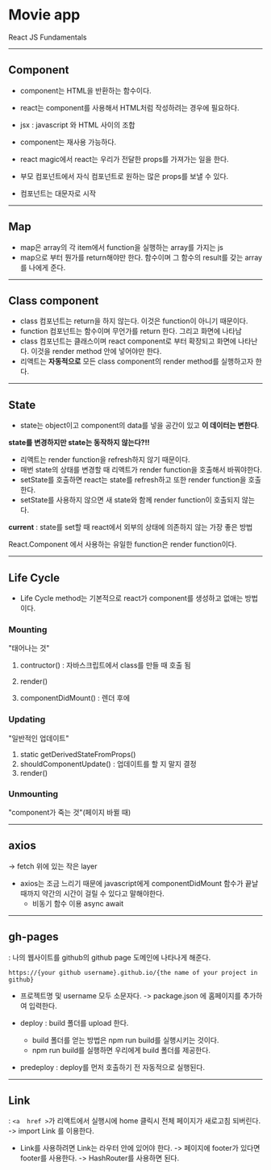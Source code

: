 # Movie app
React JS Fundamentals


--- 
## Component
- component는 HTML을 반환하는 함수이다.
- react는 component를 사용해서 HTML처럼 작성하려는 경우에 필요하다.
- jsx : javascript 와 HTML 사이의 조합
- component는 재사용 가능하다.

- react magic에서 react는 우리가 전달한 props를 가져가는 일을 한다.
- 부모 컴포넌트에서 자식 컴포넌트로 원하는 많은 props를 보낼 수 있다.
- 컴포넌트는 대문자로 시작

---
## Map
- map은 array의 각 item에서 function을 실행하는 array를 가지는 js 
- map으로 부터 뭔가를 return해야만 한다.
함수이며 그 함수의 result를 갖는 array를 나에게 준다.

---

## Class component
- class 컴포넌트는 return을 하지 않는다. 이것은 function이 아니기 때문이다.
- function 컴포넌트는 함수이며 무언가를 return 한다. 그리고 화면에 나타남
- class 컴포넌트는 클래스이며 react component로 부터 확장되고 화면에 나타난다. 이것을 render method 안에 넣어야만 한다. 
- 리액트는 **자동적으로** 모든 class component의 render method를 실행하고자 한다.

---
## State
- state는 object이고 component의 data를 넣을 공간이 있고 **이 데이터는 변한다**.

**state를 변경하지만 state는 동작하지 않는다?!!**
- 리액트는 render function을 refresh하지 않기 때문이다.
- 매번 state의 상태를 변경할 때 리액트가 render function을 호출해서 바꿔야한다.
- setState를 호출하면 react는 state를 refresh하고 또한 render function을 호출한다.
- setState를 사용하지 않으면 새 state와 함께 render function이 호출되지 않는다.



**current**
: state를 set할 때 react에서 외부의 상태에 의존하지 않는 가장 좋은 방법

React.Component 에서 사용하는 유일한 function은 render function이다.


---
## Life Cycle
- Life Cycle method는 기본적으로 react가 component를 생성하고 없애는 방법이다.

### Mounting
"태어나는 것"

1. contructor() 
: 자바스크립트에서 class를 만들 때 호출 됨

2. render()

3. componentDidMount()
: 렌더 후에

### Updating
"일반적인 업데이트"
1. static getDerivedStateFromProps()
2. shouldComponentUpdate() : 업데이트를 할 지 말지 결정
3. render() 
   
### Unmounting
"component가 죽는 것"(페이지 바뀔 때)

---
## axios
-> fetch 위에 있는 작은 layer
- axios는 조금 느리기 때문에 javascript에게 componentDidMount 함수가 끝날 때까지 약간의 시간이 걸릴 수 있다고 말해야한다.
    - 비동기 함수 이용 async await

---
## gh-pages
: 나의 웹사이트를 github의 github page 도메인에 나타나게 해준다.
```
https://{your github username}.github.io/{the name of your project in github}
```
- 프로젝트명 및 username 모두 소문자다.
-> package.json 에 홈페이지를 추가하여 입력한다.

- deploy : build 폴더를 upload 한다.
    - build 폴더를 얻는 방법은 npm run build를 실행시키는 것이다.
    - npm run build를 실행하면 우리에게 build 폴더를 제공한다.
- predeploy : deploy를 먼저 호출하기 전 자동적으로 실행된다.
---
## Link
: ` <a  href > `가 리액트에서 실행시에 home 클릭시 전체 페이지가 새로고침 되버린다.
-> import Link 를 이용한다.
- Link를 사용하려면 Link는 라우터 안에 있어야 한다.
  -> 페이지에 footer가 있다면 footer를 사용한다.
  -> HashRouter를 사용하면 된다.